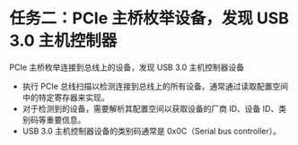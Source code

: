 # 任务二：PCIe 主桥枚举设备，发现 USB 3.0 主机控制器

PCIe 主桥枚举连接到总线上的设备，发现 USB 3.0 主机控制器设备

* 执行 PCIe 总线扫描以检测连接到总线上的所有设备。通常通过读取配置空间中的特定寄存器来实现。
* 对于检测到的设备，需要解析其配置空间以获取设备的厂商 ID、设备 ID、类别码等重要信息。
* USB 3.0 主机控制器设备的类别码通常是 0x0C（Serial bus controller）。
